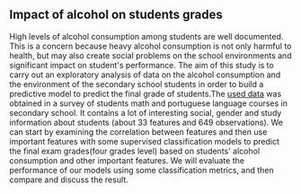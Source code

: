 ## Impact of alcohol on students grades
High levels of alcohol consumption among students are well documented. This is a concern because heavy alcohol consumption is not only harmful to health, but may also create social problems on the school environments and significant impact on student's performance. The aim of this study is to carry out an exploratory analysis of data on the alcohol consumption and the environment of the secondary school students in order to build a predictive model to predict the final grade of students.The [used data](https://www.kaggle.com/uciml/student-alcohol-consumption) was obtained in a survey of students math and portuguese language courses in secondary school. It contains a lot of interesting social, gender and study information about students (about 33 features and 649 observations). We can start by examining the correlation between features and then use important features with some supervised classification models to predict the final exam grades(four grades level) based on students' alcohol consumption and other important features. We will evaluate the performance of our models using some classification metrics, and then compare and discuss the result.

